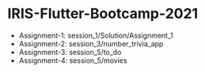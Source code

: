 # IRIS-Flutter-Bootcamp-2021

- Assignment-1: session_1/Solution/Assignment_1
- Assignment-2: session_3/number_trivia_app
- Assignment-3: session_5/to_do
- Assignment-4: session_5/movies

